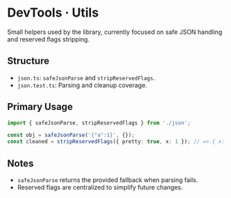 # DevTools · Utils

Small helpers used by the library, currently focused on safe JSON handling and reserved flags stripping.

## Structure

- `json.ts`: `safeJsonParse` and `stripReservedFlags`.
- `json.test.ts`: Parsing and cleanup coverage.

## Primary Usage

```ts
import { safeJsonParse, stripReservedFlags } from './json';

const obj = safeJsonParse('{"a":1}', {});
const cleaned = stripReservedFlags({ pretty: true, x: 1 }); // => { x: 1 }
```

## Notes

- `safeJsonParse` returns the provided fallback when parsing fails.
- Reserved flags are centralized to simplify future changes.

